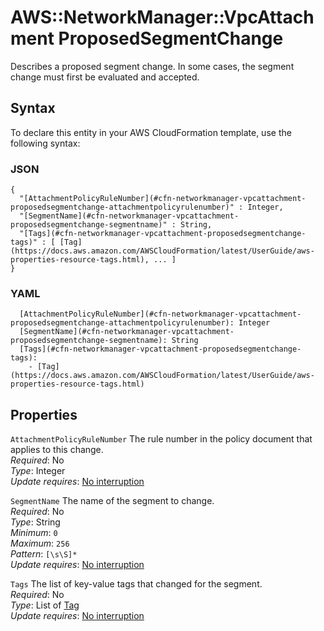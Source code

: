 # AWS::NetworkManager::VpcAttachment ProposedSegmentChange<a name="aws-properties-networkmanager-vpcattachment-proposedsegmentchange"></a>

Describes a proposed segment change\. In some cases, the segment change must first be evaluated and accepted\.

## Syntax<a name="aws-properties-networkmanager-vpcattachment-proposedsegmentchange-syntax"></a>

To declare this entity in your AWS CloudFormation template, use the following syntax:

### JSON<a name="aws-properties-networkmanager-vpcattachment-proposedsegmentchange-syntax.json"></a>

```
{
  "[AttachmentPolicyRuleNumber](#cfn-networkmanager-vpcattachment-proposedsegmentchange-attachmentpolicyrulenumber)" : Integer,
  "[SegmentName](#cfn-networkmanager-vpcattachment-proposedsegmentchange-segmentname)" : String,
  "[Tags](#cfn-networkmanager-vpcattachment-proposedsegmentchange-tags)" : [ [Tag](https://docs.aws.amazon.com/AWSCloudFormation/latest/UserGuide/aws-properties-resource-tags.html), ... ]
}
```

### YAML<a name="aws-properties-networkmanager-vpcattachment-proposedsegmentchange-syntax.yaml"></a>

```
  [AttachmentPolicyRuleNumber](#cfn-networkmanager-vpcattachment-proposedsegmentchange-attachmentpolicyrulenumber): Integer
  [SegmentName](#cfn-networkmanager-vpcattachment-proposedsegmentchange-segmentname): String
  [Tags](#cfn-networkmanager-vpcattachment-proposedsegmentchange-tags):
    - [Tag](https://docs.aws.amazon.com/AWSCloudFormation/latest/UserGuide/aws-properties-resource-tags.html)
```

## Properties<a name="aws-properties-networkmanager-vpcattachment-proposedsegmentchange-properties"></a>

`AttachmentPolicyRuleNumber` <a name="cfn-networkmanager-vpcattachment-proposedsegmentchange-attachmentpolicyrulenumber"></a>
The rule number in the policy document that applies to this change\.  
_Required_: No  
_Type_: Integer  
_Update requires_: [No interruption](https://docs.aws.amazon.com/AWSCloudFormation/latest/UserGuide/using-cfn-updating-stacks-update-behaviors.html#update-no-interrupt)

`SegmentName` <a name="cfn-networkmanager-vpcattachment-proposedsegmentchange-segmentname"></a>
The name of the segment to change\.  
_Required_: No  
_Type_: String  
_Minimum_: `0`  
_Maximum_: `256`  
_Pattern_: `[\s\S]*`  
_Update requires_: [No interruption](https://docs.aws.amazon.com/AWSCloudFormation/latest/UserGuide/using-cfn-updating-stacks-update-behaviors.html#update-no-interrupt)

`Tags` <a name="cfn-networkmanager-vpcattachment-proposedsegmentchange-tags"></a>
The list of key\-value tags that changed for the segment\.  
_Required_: No  
_Type_: List of [Tag](https://docs.aws.amazon.com/AWSCloudFormation/latest/UserGuide/aws-properties-resource-tags.html)  
_Update requires_: [No interruption](https://docs.aws.amazon.com/AWSCloudFormation/latest/UserGuide/using-cfn-updating-stacks-update-behaviors.html#update-no-interrupt)
